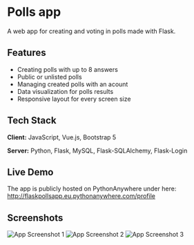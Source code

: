 # Polls app

A web app for creating and voting in polls made with Flask.


## Features

- Creating polls with up to 8 answers
- Public or unlisted polls
- Managing created polls with an acount
- Data visualization for polls results
- Responsive layout for every screen size

## Tech Stack

**Client:** JavaScript, Vue.js, Bootstrap 5

**Server:** Python, Flask, MySQL, Flask-SQLAlchemy, Flask-Login

## Live Demo

The app is publicly hosted on PythonAnywhere under here:
http://flaskpollsapp.eu.pythonanywhere.com/profile


## Screenshots

![App Screenshot 1](https://i.imgur.com/OvNqPNX.jpeg)
![App Screenshot 2](https://i.imgur.com/YzM5bnk.jpeg)
![App Screenshot 3](https://i.imgur.com/2tAwbqB.jpeg)


